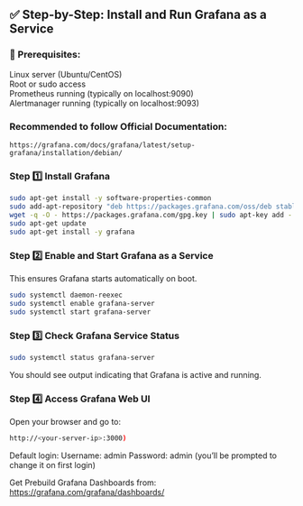 ## ✅ Step-by-Step: Install and Run Grafana as a Service  

### 🧱 Prerequisites:
Linux server (Ubuntu/CentOS)  
Root or sudo access  
Prometheus running (typically on localhost:9090)  
Alertmanager running (typically on localhost:9093)  

### Recommended to follow Official Documentation:
```
https://grafana.com/docs/grafana/latest/setup-grafana/installation/debian/  
```
### Step 1️⃣ Install Grafana
```sh
sudo apt-get install -y software-properties-common
sudo add-apt-repository "deb https://packages.grafana.com/oss/deb stable main"
wget -q -O - https://packages.grafana.com/gpg.key | sudo apt-key add -
sudo apt-get update
sudo apt-get install -y grafana
```

### Step 2️⃣ Enable and Start Grafana as a Service

This ensures Grafana starts automatically on boot.
```sh
sudo systemctl daemon-reexec
sudo systemctl enable grafana-server
sudo systemctl start grafana-server
```

### Step 3️⃣ Check Grafana Service Status

```sh
sudo systemctl status grafana-server
```
You should see output indicating that Grafana is active and running.

### Step 4️⃣ Access Grafana Web UI
Open your browser and go to:
```sh
http://<your-server-ip>:3000)
```

Default login:
Username: admin
Password: admin (you’ll be prompted to change it on first login)

Get Prebuild Grafana Dashboards from:
https://grafana.com/grafana/dashboards/



